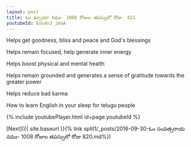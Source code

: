 ```yaml
---
layout: post
title: ఓం మ్సాయా నమః- 1008 రోజుల తపస్సులో రోజు  821
youtubeId: Eos4nJ_imaA
---
```

 
 
Helps get goodness, bliss and peace and God's blessings
 
Helps remain focused, help generate inner energy 
 
Helps boost physical and mental health 
 
Helps remain grounded and generates a sense of gratitude towards the greater power 
 
Helps reduce bad karma
 
How to learn English in your sleep for telugu people
 
 
 
 


{% include youtubePlayer.html id=page.youtubeId %}
 
[Next]({{ site.baseurl }}{% link split1/_posts/2016-09-30-ఓం సంవత్సరాయ నమః- 1008 రోజుల తపస్సులో రోజు  820.md%})
 
